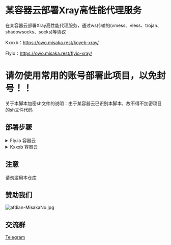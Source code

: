 # 某容器云部署Xray高性能代理服务

在某容器云部署Xray高性能代理服务，通过ws传输的(vmess、vless、trojan、shadowsocks、socks)等协议

Kxxxb：https://owo.misaka.rest/koyeb-xray/

Flyio：https://owo.misaka.rest/flyio-xray/

# 请勿使用常用的账号部署此项目，以免封号！！

关于本脚本加密sh文件的说明：由于某容器云已识别本脚本，故不得不加密项目的sh文件代码

## 部署步骤

<details>
    <summary>Fly.io 容器云</summary>
5. 使用以下命令安装Flyctl工具

Windows：`iwr https://fly.io/install.ps1 -useb | iex` 

（请使用PowerShell或Windows终端的管理员模式安装）

Mac OS / Linux：`curl -L https://fly.io/install.sh | sh`

6. 下载[KOXray项目文件](https://github.com/Misaka-blog/KOXray)，并解压
7. 修改`Dockerfile`内第3-5行修改自定义设置，说明如下：

`AUUID`：用来部署节点的UUID，如有需要可在[uuidgenerator](https://www.uuidgenerator.net/)生成

`CADDYIndexPage`：伪装站首页文件

`ParameterSSENCYPT`：ShadowSocks加密协议

![](https://cdn.jsdelivr.net/gh/Misaka-blog/tuchuang@master/20220423024827.png)

8. 右键当前目录，点击“从终端中打开”

![](https://cdn.jsdelivr.net/gh/Misaka-blog/tuchuang@master/20220423024905.png)

9. 输入`flyctl auth login`，在CLI页面登陆自己的Fly.io账号
10. 输入`flyctl launch`，然后按照下图设置

![](https://cdn.jsdelivr.net/gh/Misaka-blog/tuchuang@master/20220423025437.png)

![](https://cdn.jsdelivr.net/gh/Misaka-blog/tuchuang@master/20220423025618.png)

11. 修改CLI生成的`fly.toml`文件，将`internal_port = 8080`改为`internal_port = 80`

![](https://cdn.jsdelivr.net/gh/Misaka-blog/tuchuang@master/20220423025720.png)

12. 回到命令行，输入`flyctl deploy`进行推送至Fly.io

![](https://cdn.jsdelivr.net/gh/Misaka-blog/tuchuang@master/20220423025825.png)

13. CLI推送成功之后，在Fly.io的控制面板会提示刚刚部署的应用

![](https://cdn.jsdelivr.net/gh/Misaka-blog/tuchuang@master/20220423030020.png)

14. 在这里你可以看到应用信息，复制Hostname备用

![](https://cdn.jsdelivr.net/gh/Misaka-blog/tuchuang@master/20220423030108.png)

15. 客户端配置如下
    
V2ray

```
地址：appname.fly.dev
端口：443
默认UUID：24b4b1e1-7a89-45f6-858c-242cf53b5bdb
vmess额外id：0
加密：none
传输协议：ws
伪装类型：none
伪装域名：appname.fly.dev
路径：/24b4b1e1-7a89-45f6-858c-242cf53b5bdb-vless
vless使用(/自定义UUID码-vless)，vmess使用(/自定义UUID码-vmess)
底层传输安全：tls
跳过证书验证：false
```

Trojan-go

```bash
{
    "run_type": "client",
    "local_addr": "127.0.0.1",
    "local_port": 1080,
    "remote_addr": "appname.fly.dev",
    "remote_port": 443,
    "password": [
        "24b4b1e1-7a89-45f6-858c-242cf53b5bdb"
    ],
    "websocket": {
        "enabled": true,
        "path": "/24b4b1e1-7a89-45f6-858c-242cf53b5bdb-trojan",
        "host": "appname.fly.dev"
    }
}
```

ShadowSocks

```bash
服务器地址: appname.fly.dev
端口: 443
密码：24b4b1e1-7a89-45f6-858c-242cf53b5bdb
加密：chacha20-ietf-poly1305
插件程序：xray-plugin_windows_amd64.exe
说明：需将插件 https://github.com/shadowsocks/xray-plugin/releases 下载解压后放至shadowsocks同目录
插件选项: tls;host=appname.fly.dev;path=/24b4b1e1-7a89-45f6-858c-242cf53b5bdb-ss
```
    
</details>

<details>
    <summary>Kxxxb 容器云</summary>
1. Fork本仓库并改名
    
2. 在`Dockerfile`内第3-5行修改自定义设置，说明如下：

`AUUID`：用来部署节点的UUID，如有需要可在[uuidgenerator](https://www.uuidgenerator.net/)生成

`CADDYIndexPage`：伪装站首页文件

`ParameterSSENCYPT`：ShadowSocks加密协议

3. 去[Docker Hub](https://hub.docker.com/)注册一个账号，如有账号可跳过
    
4. 编辑Actions文件`docker-image.yml`，按照“name: Docker Hub ID/自定义镜像名称”格式修改第13行
    
5. 添加Actions的Secrets变量，变量说明如下

`DOCKER_USERNAME`：Docker Hub ID

`DOCKER_PASSWORD`：Docker Hub 登录密码

6. 打开某容器云主页，新建一个应用
    
7. 应用配置如下所示

`Docker Image`：Docker Hub镜像地址，格式为“docker.io/Docker Hub ID/自定义镜像名称”

`Container size`：部署配置，一般默认即可

`Port`：80

Environment variables：`Key`：PORT，`Value`：80
`Name`：自己定义

8. 客户端配置如下所示

V2ray

```
地址：xxx-xxx.koyeb.app 或 CF优选IP
端口：443
默认UUID：24b4b1e1-7a89-45f6-858c-242cf53b5bdb
vmess额外id：0
加密：none
传输协议：ws
伪装类型：none
伪装域名：xxx-xxx.koyeb.app
路径：/24b4b1e1-7a89-45f6-858c-242cf53b5bdb-vless
vless使用(/自定义UUID码-vless)，vmess使用(/自定义UUID码-vmess)
底层传输安全：tls
跳过证书验证：false
```

Trojan-go

```bash
{
    "run_type": "client",
    "local_addr": "127.0.0.1",
    "local_port": 1080,
    "remote_addr": "xxx-xxx.koyeb.app",
    "remote_port": 443,
    "password": [
        "24b4b1e1-7a89-45f6-858c-242cf53b5bdb"
    ],
    "websocket": {
        "enabled": true,
        "path": "/24b4b1e1-7a89-45f6-858c-242cf53b5bdb-trojan",
        "host": "xxx-xxx.koyeb.app"
    }
}
```

ShadowSocks

```bash
服务器地址: xxx-xxx.koyeb.app
端口: 443
密码：24b4b1e1-7a89-45f6-858c-242cf53b5bdb
加密：chacha20-ietf-poly1305
插件程序：xray-plugin_windows_amd64.exe
说明：需将插件 https://github.com/shadowsocks/xray-plugin/releases 下载解压后放至shadowsocks同目录
插件选项: tls;host=xxx-xxx.koyeb.app;path=/24b4b1e1-7a89-45f6-858c-242cf53b5bdb-ss
```
    
</details>

## 注意

请勿滥用本仓库

## 赞助我们

![afdian-MisakaNo.jpg](https://s2.loli.net/2021/12/25/SimocqwhVg89NQJ.jpg)

## 交流群
[Telegram](https://t.me/misakanetcn)
